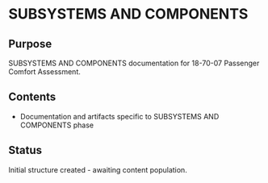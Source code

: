 # SUBSYSTEMS AND COMPONENTS

## Purpose
SUBSYSTEMS AND COMPONENTS documentation for 18-70-07 Passenger Comfort Assessment.

## Contents
- Documentation and artifacts specific to SUBSYSTEMS AND COMPONENTS phase

## Status
Initial structure created - awaiting content population.

